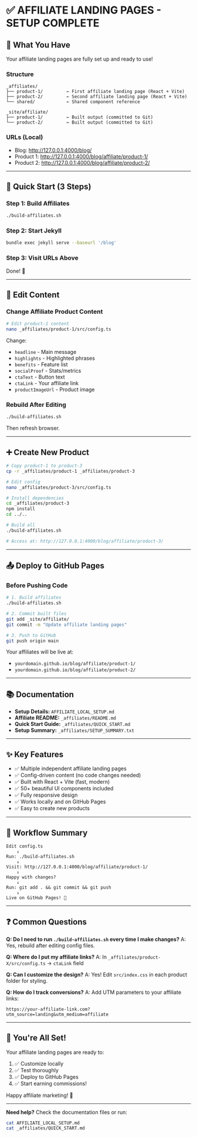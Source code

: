 # ✅ AFFILIATE LANDING PAGES - SETUP COMPLETE

## 🎉 What You Have

Your affiliate landing pages are fully set up and ready to use!

### Structure
```
_affiliates/
├── product-1/         ← First affiliate landing page (React + Vite)
├── product-2/         ← Second affiliate landing page (React + Vite)
└── shared/            ← Shared component reference

_site/affiliate/
├── product-1/         ← Built output (committed to Git)
└── product-2/         ← Built output (committed to Git)
```

### URLs (Local)
- Blog: http://127.0.0.1:4000/blog/
- Product 1: http://127.0.0.1:4000/blog/affiliate/product-1/
- Product 2: http://127.0.0.1:4000/blog/affiliate/product-2/

---

## 🚀 Quick Start (3 Steps)

### Step 1: Build Affiliates
```bash
./build-affiliates.sh
```

### Step 2: Start Jekyll
```bash
bundle exec jekyll serve --baseurl '/blog'
```

### Step 3: Visit URLs Above

Done! 🎉

---

## 📝 Edit Content

### Change Affiliate Product Content

```bash
# Edit product-1 content
nano _affiliates/product-1/src/config.ts
```

Change:
- `headline` - Main message
- `highlights` - Highlighted phrases  
- `benefits` - Feature list
- `socialProof` - Stats/metrics
- `ctaText` - Button text
- `ctaLink` - Your affiliate link
- `productImageUrl` - Product image

### Rebuild After Editing

```bash
./build-affiliates.sh
```

Then refresh browser.

---

## ➕ Create New Product

```bash
# Copy product-1 to product-3
cp -r _affiliates/product-1 _affiliates/product-3

# Edit config
nano _affiliates/product-3/src/config.ts

# Install dependencies
cd _affiliates/product-3
npm install
cd ../..

# Build all
./build-affiliates.sh

# Access at: http://127.0.0.1:4000/blog/affiliate/product-3/
```

---

## 📤 Deploy to GitHub Pages

### Before Pushing Code

```bash
# 1. Build affiliates
./build-affiliates.sh

# 2. Commit built files
git add _site/affiliate/
git commit -m "Update affiliate landing pages"

# 3. Push to GitHub
git push origin main
```

Your affiliates will be live at:
- `yourdomain.github.io/blog/affiliate/product-1/`
- `yourdomain.github.io/blog/affiliate/product-2/`

---

## 📚 Documentation

- **Setup Details:** `AFFILIATE_LOCAL_SETUP.md`
- **Affiliate README:** `_affiliates/README.md`
- **Quick Start Guide:** `_affiliates/QUICK_START.md`
- **Setup Summary:** `_affiliates/SETUP_SUMMARY.txt`

---

## ✨ Key Features

- ✅ Multiple independent affiliate landing pages
- ✅ Config-driven content (no code changes needed)
- ✅ Built with React + Vite (fast, modern)
- ✅ 50+ beautiful UI components included
- ✅ Fully responsive design
- ✅ Works locally and on GitHub Pages
- ✅ Easy to create new products

---

## 🎯 Workflow Summary

```
Edit config.ts
    ↓
Run: ./build-affiliates.sh
    ↓
Visit: http://127.0.0.1:4000/blog/affiliate/product-1/
    ↓
Happy with changes?
    ↓
Run: git add . && git commit && git push
    ↓
Live on GitHub Pages! 🚀
```

---

## ❓ Common Questions

**Q: Do I need to run `./build-affiliates.sh` every time I make changes?**
A: Yes, rebuild after editing config files.

**Q: Where do I put my affiliate links?**
A: In `_affiliates/product-X/src/config.ts` → `ctaLink` field

**Q: Can I customize the design?**
A: Yes! Edit `src/index.css` in each product folder for styling.

**Q: How do I track conversions?**
A: Add UTM parameters to your affiliate links:
```
https://your-affiliate-link.com?utm_source=landing&utm_medium=affiliate
```

---

## 🎁 You're All Set!

Your affiliate landing pages are ready to:
1. ✅ Customize locally
2. ✅ Test thoroughly  
3. ✅ Deploy to GitHub Pages
4. ✅ Start earning commissions!

Happy affiliate marketing! 🚀

---

**Need help?** Check the documentation files or run:
```bash
cat AFFILIATE_LOCAL_SETUP.md
cat _affiliates/QUICK_START.md
```

